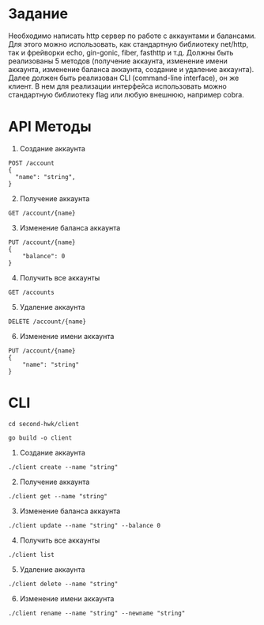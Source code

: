 Задание
=

Необходимо написать http сервер по работе с аккаунтами и балансами. Для этого можно использовать, как стандартную библиотеку net/http, так и фрейворки echo, gin-gonic, fiber, fasthttp и т.д. Должны быть реализованы 5 методов (получение аккаунта, изменение имени аккаунта, изменение баланса аккаунта, создание и удаление аккаунта). Далее должен быть реализован CLI (command-line interface), он же клиент. В нем для реализации интерфейса использовать можно стандартную библиотеку flag или любую внешнюю, например cobra.

API Методы
=

1. Создание аккаунта
```
POST /account
{
  "name": "string",
}
```

2. Получение аккаунта
```
GET /account/{name}
```

3. Изменение баланса аккаунта
```
PUT /account/{name}
{
    "balance": 0
}
```

4. Получить все аккаунты
```
GET /accounts
```

5. Удаление аккаунта
```
DELETE /account/{name}
```

6. Изменение имени аккаунта
```
PUT /account/{name}
{
    "name": "string"
}
```

CLI
=

```
cd second-hwk/client

go build -o client
```

1. Создание аккаунта
```
./client create --name "string" 
```

2. Получение аккаунта
```
./client get --name "string"
```

3. Изменение баланса аккаунта
```
./client update --name "string" --balance 0
```

4. Получить все аккаунты
```
./client list
```

5. Удаление аккаунта
```
./client delete --name "string"
```

6. Изменение имени аккаунта
```
./client rename --name "string" --newname "string"
```
